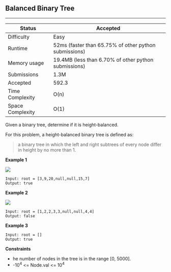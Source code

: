 ## Balanced Binary Tree
---------
| Status | Accepted |
| --- | --- |
| Difficulty | Easy |
| Runtime | 52ms (faster than 65.75% of other python submissions) |
| Memory usage | 19.4MB (less than 6.70% of other python submissions) |
| Submissions | 1.3M |
| Accepted | 592.3 |
| Time Complexity | O(n) |
| Space Complexity | O(1) |

Given a binary tree, determine if it is height-balanced.

For this problem, a height-balanced binary tree is defined as:
> a binary tree in which the left and right subtrees of every node differ in height by no more than 1.

**Example 1**

<img src=https://assets.leetcode.com/uploads/2020/10/06/balance_1.jpg>

```
Input: root = [3,9,20,null,null,15,7]
Output: true
```

**Example 2**

<img src=https://assets.leetcode.com/uploads/2020/10/06/balance_2.jpg>

```
Input: root = [1,2,2,3,3,null,null,4,4]
Output: false
```

**Example 3**
```
Input: root = []
Output: true
```

**Constraints**
- he number of nodes in the tree is in the range [0, 5000].
- -10<sup>4</sup> <= Node.val <= 10<sup>4</sup>
